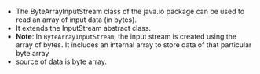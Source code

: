 - The ByteArrayInputStream class of the java.io package can be used to read an array of input data (in bytes).
- It extends the InputStream abstract class.
- **Note**: In `ByteArrayInputStream`, the input stream is created using the array of bytes. It includes an internal array to store data of that particular byte array
- source of data is byte array.